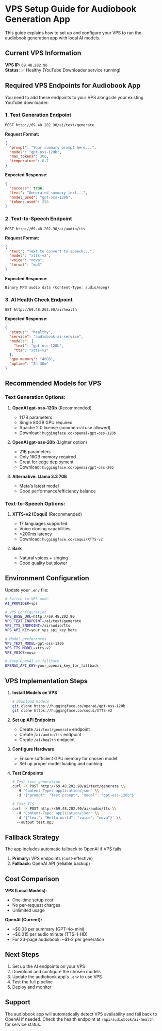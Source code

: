 # VPS Setup Guide for Audiobook Generation App

This guide explains how to set up and configure your VPS to run the audiobook generation app with local AI models.

## Current VPS Information

**VPS IP:** `69.48.202.90`  
**Status:** ✅ Healthy (YouTube Downloader service running)

## Required VPS Endpoints for Audiobook App

You need to add these endpoints to your VPS alongside your existing YouTube downloader:

### 1. Text Generation Endpoint
```
POST http://69.48.202.90/ai/text/generate
```

**Request Format:**
```json
{
  "prompt": "Your summary prompt here...",
  "model": "gpt-oss-120b",
  "max_tokens": 300,
  "temperature": 0.7
}
```

**Expected Response:**
```json
{
  "success": true,
  "text": "Generated summary text...",
  "model_used": "gpt-oss-120b",
  "tokens_used": 250
}
```

### 2. Text-to-Speech Endpoint
```
POST http://69.48.202.90/ai/audio/tts
```

**Request Format:**
```json
{
  "text": "Text to convert to speech...",
  "model": "xtts-v2",
  "voice": "nova",
  "format": "mp3"
}
```

**Expected Response:**
```
Binary MP3 audio data (Content-Type: audio/mpeg)
```

### 3. AI Health Check Endpoint
```
GET http://69.48.202.90/ai/health
```

**Expected Response:**
```json
{
  "status": "healthy",
  "service": "audiobook-ai-service",
  "models": {
    "text": "gpt-oss-120b",
    "tts": "xtts-v2"
  },
  "gpu_memory": "40GB",
  "uptime": "2h 30m"
}
```

## Recommended Models for VPS

### Text Generation Options:
1. **OpenAI gpt-oss-120b** (Recommended)
   - 117B parameters
   - Single 80GB GPU required
   - Apache 2.0 license (commercial use allowed)
   - Download: `huggingface.co/openai/gpt-oss-120b`

2. **OpenAI gpt-oss-20b** (Lighter option)
   - 21B parameters  
   - Only 16GB memory required
   - Great for edge deployment
   - Download: `huggingface.co/openai/gpt-oss-20b`

3. **Alternative: Llama 3.3 70B**
   - Meta's latest model
   - Good performance/efficiency balance

### Text-to-Speech Options:
1. **XTTS-v2 (Coqui)** (Recommended)
   - 17 languages supported
   - Voice cloning capabilities
   - <200ms latency
   - Download: `huggingface.co/coqui/XTTS-v2`

2. **Bark**
   - Natural voices + singing
   - Good quality but slower

## Environment Configuration

Update your `.env` file:

```bash
# Switch to VPS mode
AI_PROVIDER=vps

# VPS Configuration  
VPS_BASE_URL=http://69.48.202.90
VPS_TEXT_ENDPOINT=/ai/text/generate
VPS_TTS_ENDPOINT=/ai/audio/tts
VPS_API_KEY=your_vps_api_key_here

# Model preferences
VPS_TEXT_MODEL=gpt-oss-120b
VPS_TTS_MODEL=xtts-v2
VPS_VOICE=nova

# Keep OpenAI as fallback
OPENAI_API_KEY=your_openai_key_for_fallback
```

## VPS Implementation Steps

1. **Install Models on VPS**
   ```bash
   # Download models
   git clone https://huggingface.co/openai/gpt-oss-120b
   git clone https://huggingface.co/coqui/XTTS-v2
   ```

2. **Set up API Endpoints**
   - Create `/ai/text/generate` endpoint
   - Create `/ai/audio/tts` endpoint  
   - Create `/ai/health` endpoint

3. **Configure Hardware**
   - Ensure sufficient GPU memory for chosen model
   - Set up proper model loading and caching

4. **Test Endpoints**
   ```bash
   # Test text generation
   curl -X POST http://69.48.202.90/ai/text/generate \\
     -H "Content-Type: application/json" \\
     -d '{"prompt": "Test prompt", "model": "gpt-oss-120b"}'
   
   # Test TTS
   curl -X POST http://69.48.202.90/ai/audio/tts \\
     -H "Content-Type: application/json" \\
     -d '{"text": "Hello world", "voice": "nova"}' \\
     --output test.mp3
   ```

## Fallback Strategy

The app includes automatic fallback to OpenAI if VPS fails:

1. **Primary:** VPS endpoints (cost-effective)
2. **Fallback:** OpenAI API (reliable backup)

## Cost Comparison

**VPS (Local Models):**
- One-time setup cost
- No per-request charges
- Unlimited usage

**OpenAI (Current):**
- ~$0.03 per summary (GPT-4o-mini)
- ~$0.015 per audio minute (TTS-1-HD)
- For 23-page audiobook: ~$1-2 per generation

## Next Steps

1. Set up the AI endpoints on your VPS
2. Download and configure the chosen models
3. Update the audiobook app's `.env` to use VPS
4. Test the full pipeline
5. Deploy and monitor

## Support

The audiobook app will automatically detect VPS availability and fall back to OpenAI if needed. Check the health endpoint at `/api/audiobook/ai-health` for service status.